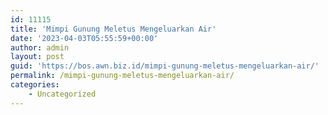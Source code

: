 ```yaml
---
id: 11115
title: 'Mimpi Gunung Meletus Mengeluarkan Air'
date: '2023-04-03T05:55:59+00:00'
author: admin
layout: post
guid: 'https://bos.awn.biz.id/mimpi-gunung-meletus-mengeluarkan-air/'
permalink: /mimpi-gunung-meletus-mengeluarkan-air/
categories:
    - Uncategorized
---
```


